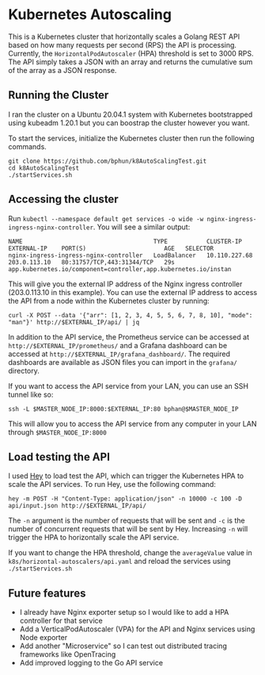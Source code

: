 # Kubernetes Autoscaling

This is a Kubernetes cluster that horizontally scales a Golang REST API based on how many requests per second (RPS) the API is processing. Currently, the `HorizontalPodAutoscaler` (HPA) threshold is set to 3000 RPS. The API simply takes a JSON with an array and returns the cumulative sum of the array as a JSON response.

## Running the Cluster
I ran the cluster on a Ubuntu 20.04.1 system with Kubernetes bootstrapped using kubeadm 1.20.1 but you can boostrap the cluster however you want. 

To start the services, initialize the Kubernetes cluster then run the following commands.
```
git clone https://github.com/bphun/k8AutoScalingTest.git
cd k8AutoScalingTest
./startServices.sh
```

## Accessing the cluster
Run `kubectl --namespace default get services -o wide -w nginx-ingress-ingress-nginx-controller`. You will see a similar output:
```
NAME                                     TYPE           CLUSTER-IP      EXTERNAL-IP    PORT(S)                      AGE   SELECTOR
nginx-ingress-ingress-nginx-controller   LoadBalancer   10.110.227.68   203.0.113.10   80:31757/TCP,443:31344/TCP   29s   app.kubernetes.io/component=controller,app.kubernetes.io/instan
```

This will give you the external IP address of the Nginx ingress controller (203.0.113.10 in this example). You can use the external IP address to access the API from a node within the Kubernetes cluster by running:
```
curl -X POST --data '{"arr": [1, 2, 3, 4, 5, 5, 6, 7, 8, 10], "mode": "man"}' http://$EXTERNAL_IP/api/ | jq
```

In addition to the API service, the Prometheus service can be accessed at `http://$EXTERNAL_IP/prometheus/` and a Grafana dashboard can be accessed at `http://$EXTERNAL_IP/grafana_dashboard/`. The required dashboards are available as JSON files you can import in the `grafana/` directory.

If you want to access the API service from your LAN, you can use an SSH tunnel like so:
```
ssh -L $MASTER_NODE_IP:8000:$EXTERNAL_IP:80 bphan@$MASTER_NODE_IP
```
This will allow you to access the API service from any computer in your LAN through `$MASTER_NODE_IP:8000`

## Load testing the API
I used [Hey](https://github.com/rakyll/hey) to load test the API, which can trigger the Kubernetes HPA to scale the API services. To run Hey, use the following command:
```
hey -m POST -H "Content-Type: application/json" -n 10000 -c 100 -D api/input.json http://$EXTERNAL_IP/api/ 
```
The `-n` argument is the number of requests that will be sent and `-c` is the number of concurrent requests that will be sent by Hey. Increasing `-n` will trigger the HPA to horizontally scale the API service.

If you want to change the HPA threshold, change the `averageValue` value in `k8s/horizontal-autoscalers/api.yaml` and reload the services using `./startServices.sh`

## Future features
* I already have Nginx exporter setup so I would like to add a HPA controller for that service
* Add a VerticalPodAutoscaler (VPA) for the API and Nginx services using Node exporter
* Add another "Microservice" so I can test out distributed tracing frameworks like OpenTracing 
* Add improved logging to the Go API service